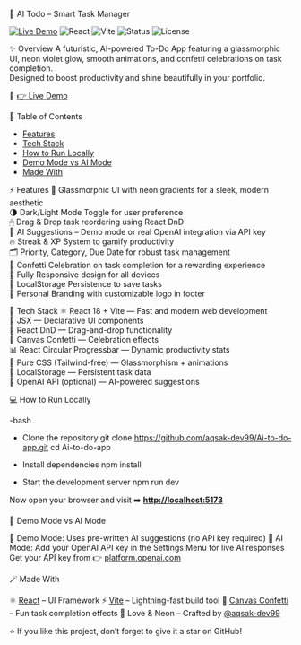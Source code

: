 🌟 AI Todo – Smart Task Manager  

[![Live Demo](https://img.shields.io/badge/Live%20Demo-Visit%20Now-blueviolet?style=for-the-badge)](https://aqsak-dev99.github.io/Ai-to-do-app/)
![React](https://img.shields.io/badge/React-18-blue?style=for-the-badge&logo=react)
![Vite](https://img.shields.io/badge/Vite-Build-yellow?style=for-the-badge&logo=vite)
![Status](https://img.shields.io/badge/Status-Live%20Now-success?style=for-the-badge)
![License](https://img.shields.io/badge/License-MIT-green?style=for-the-badge)



 ✨ Overview
A futuristic, AI-powered To-Do App featuring a glassmorphic UI, neon violet glow, smooth animations, and confetti celebrations on task completion.  
Designed to boost productivity and shine beautifully in your portfolio.  

🔗 [👉 Live Demo](https://aqsak-dev99.github.io/Ai-to-do-app/)  



 🧭 Table of Contents
- [Features](#-features)
- [Tech Stack](#-tech-stack)
- [How to Run Locally](#-how-to-run-locally)
- [Demo Mode vs AI Mode](#-demo-mode-vs-ai-mode)
- [Made With](#-made-with)



 ⚡ Features
 🌌 Glassmorphic UI with neon gradients for a sleek, modern aesthetic  
 🌗 Dark/Light Mode Toggle for user preference  
 🖱 Drag & Drop task reordering using React DnD  
 🤖 AI Suggestions – Demo mode or real OpenAI integration via API key  
 🔥 Streak & XP System to gamify productivity  
 🗂 Priority, Category, Due Date for robust task management  
 🎉 Confetti Celebration on task completion for a rewarding experience  
 📱 Fully Responsive design for all devices  
 💾 LocalStorage Persistence to save tasks  
 💖 Personal Branding with customizable logo in footer  



 🧰 Tech Stack
 ⚛️ React 18 + Vite — Fast and modern web development  
 🧩 JSX — Declarative UI components  
 🧲 React DnD — Drag-and-drop functionality  
 🎇 Canvas Confetti — Celebration effects  
 📊 React Circular Progressbar — Dynamic productivity stats  
 🎨 Pure CSS (Tailwind-free) — Glassmorphism + animations  
 💾 LocalStorage — Persistent task data  
 🤖 OpenAI API (optional) — AI-powered suggestions  



💻 How to Run Locally

-bash
- Clone the repository
git clone https://github.com/aqsak-dev99/Ai-to-do-app.git
cd Ai-to-do-app

- Install dependencies
npm install

- Start the development server
npm run dev


Now open your browser and visit ➡️ **[http://localhost:5173](http://localhost:5173)**



 🧠 Demo Mode vs AI Mode

 🧩 Demo Mode: Uses pre-written AI suggestions (no API key required)
 🔑 AI Mode: Add your OpenAI API key in the Settings Menu for live AI responses
  Get your API key from 👉 [platform.openai.com](https://platform.openai.com/)



 🪄 Made With

 ⚛️ [React](https://reactjs.org/) – UI Framework
 ⚡ [Vite](https://vitejs.dev/) – Lightning-fast build tool
 🎉 [Canvas Confetti](https://www.npmjs.com/package/canvas-confetti) – Fun task completion effects
 💜 Love & Neon – Crafted by [@aqsak-dev99](https://github.com/aqsak-dev99)



⭐ If you like this project, don’t forget to give it a star on GitHub!






